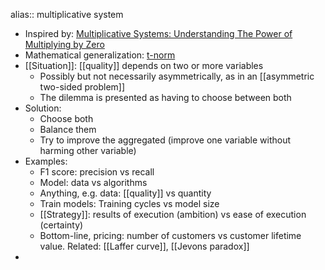 alias:: multiplicative system

- Inspired by: [Multiplicative Systems: Understanding The Power of Multiplying by Zero](https://fs.blog/multiplicative-systems/)
- Mathematical generalization: [t-norm](https://en.wikipedia.org/wiki/T-norm)
- [[Situation]]: [[quality]] depends on two or more variables
  * Possibly but not necessarily asymmetrically, as in an [[asymmetric two-sided problem]]
  * The dilemma is presented as having to choose between both
- Solution:
  * Choose both
  * Balance them
  * Try to improve the aggregated (improve one variable without harming other variable)
- Examples:
  * F1 score: precision vs recall
  * Model: data vs algorithms
  * Anything, e.g. data: [[quality]] vs quantity
  * Train models: Training cycles vs model size
  * [[Strategy]]: results of execution (ambition) vs ease of execution (certainty)
  * Bottom-line, pricing: number of customers vs customer lifetime value. Related: [[Laffer curve]], [[Jevons paradox]]
-